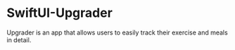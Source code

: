 # SwiftUI-Upgrader
Upgrader is an app that allows users to easily track their exercise and meals in detail.
